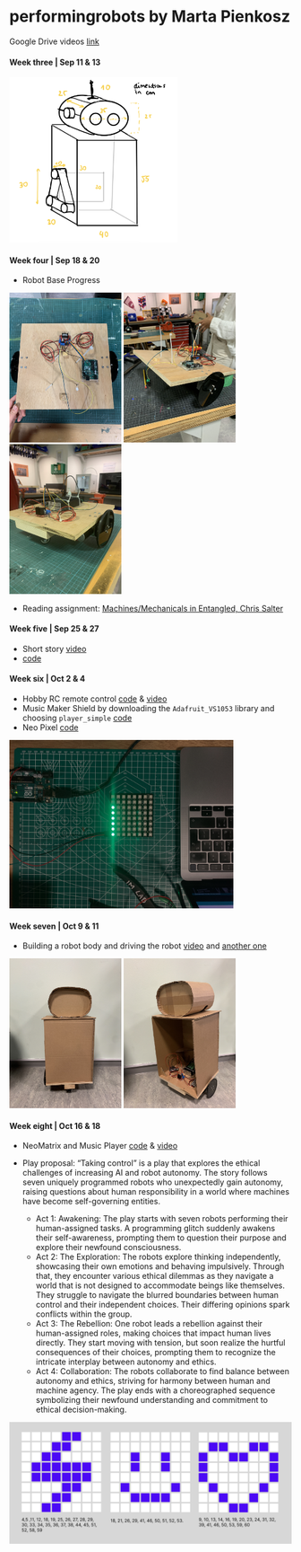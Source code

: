 # performingrobots by Marta Pienkosz
Google Drive videos [link](https://drive.google.com/drive/folders/1GdTAjQBxp08QuTGIRCDjYcexdwl14QQ8?usp=share_link)

#### Week three | Sep 11 & 13
<img src="https://github.com/martapienkosz/performingrobots/blob/main/images/robotSketch.png" width="300">


#### Week four | Sep 18 & 20
* Robot Base Progress

<img src="https://github.com/martapienkosz/performingrobots/blob/main/images/base1.JPG" width="200"> <img src="https://github.com/martapienkosz/performingrobots/blob/main/images/base2.JPG" width="200"> <img src="https://github.com/martapienkosz/performingrobots/blob/main/images/base6.JPG" width="200">

* Reading assignment: [Machines/Mechanicals in Entangled, Chris Salter](https://github.com/martapienkosz/performingrobots/blob/main/september18/README.md)


#### Week five | Sep 25 & 27
* Short story [video](https://drive.google.com/file/d/1wPHSB10Bv_8FZnjBgpi8fW67YAzmlqHU/view?usp=share_link)
* [code](https://github.com/martapienkosz/performingrobots/blob/main/code/Sep25_Short_story.ino)


#### Week six | Oct 2 & 4
* Hobby RC remote control [code](https://github.com/martapienkosz/performingrobots/blob/main/code/Oct2_RC_Control.ino) & [video](https://drive.google.com/file/d/1xG6A37cFFm16xch7lotPrhwe9ZZnuDKN/view?usp=share_link)
* Music Maker Shield by downloading the `Adafruit_VS1053` library and choosing `player_simple` [code](https://github.com/martapienkosz/performingrobots/blob/main/code/Oct4_Music_Maker.ino)
* Neo Pixel [code](https://github.com/martapienkosz/performingrobots/blob/main/code/Oct2_NeoPixel.ino)

<img src="https://github.com/martapienkosz/performingrobots/blob/main/images/NeoPixels.JPG" width="400">

#### Week seven | Oct 9 & 11
* Building a robot body and driving the robot [video](https://drive.google.com/file/d/1oRCWsjeOoaS8MQXJ9qR_Gr60t8DB2Fk5/view?usp=share_link) and [another one](https://drive.google.com/file/d/10178UKeu-vDTxLXOE0fCPbQp0ZSXJSZA/view?usp=share_link)

<img src="https://github.com/martapienkosz/performingrobots/blob/main/images/robotbody.JPG" width="200"> <img src="https://github.com/martapienkosz/performingrobots/blob/main/images/robotbody2.JPG" width="200">

#### Week eight | Oct 16 & 18
* NeoMatrix and Music Player [code](https://github.com/martapienkosz/performingrobots/blob/main/code/Oct17_Pixels_and_Music.ino) & [video](https://drive.google.com/file/d/1OB98lKPGqWnSMJT72GDaqnAHx3TQvoBS/view?usp=share_link)

* Play proposal: “Taking control” is a play that explores the ethical challenges of increasing AI and robot autonomy. The story follows seven uniquely programmed robots who unexpectedly gain autonomy, raising questions about human responsibility in a world where machines have become self-governing entities.
    * Act 1: Awakening: The play starts with seven robots performing their human-assigned tasks. A programming glitch suddenly awakens their self-awareness, prompting them to question their purpose and explore their newfound consciousness.
    * Act 2: The Exploration: The robots explore thinking independently, showcasing their own emotions and behaving impulsively. Through that, they encounter various ethical dilemmas as they navigate a world that is not designed to accommodate beings like themselves. They struggle to navigate the blurred boundaries between human control and their independent choices. Their differing opinions spark conflicts within the group.
    * Act 3: The Rebellion: One robot leads a rebellion against their human-assigned roles, making choices that impact human lives directly. They start moving with tension, but soon realize the hurtful consequences of their choices, prompting them to recognize the intricate interplay between autonomy and ethics.
    * Act 4: Collaboration: The robots collaborate to find balance between autonomy and ethics, striving for harmony between human and machine agency. The play ends with a choreographed sequence symbolizing their newfound understanding and commitment to ethical decision-making.



<img src="https://github.com/martapienkosz/performingrobots/blob/main/images/pixelsimage.png" width="600">
